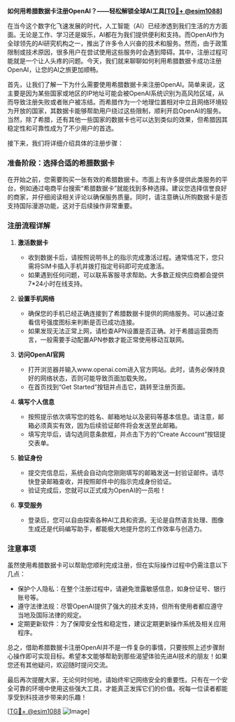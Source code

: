 **如何用希腊数据卡注册OpenAI？——轻松解锁全球AI工具[[TG💪+ @esim1088](https://t.me/s/esim1088)]**

在当今这个数字化飞速发展的时代，人工智能（AI）已经渗透到我们生活的方方面面。无论是工作、学习还是娱乐，AI都在为我们提供便利和支持。而OpenAI作为全球领先的AI研究机构之一，推出了许多令人兴奋的技术和服务。然而，由于政策限制或技术原因，很多用户在尝试使用这些服务时会遇到障碍。其中，注册过程可能就是一个让人头疼的问题。今天，我们就来聊聊如何利用希腊数据卡成功注册OpenAI，让您的AI之旅更加顺畅。

首先，让我们了解一下为什么需要使用希腊数据卡来注册OpenAI。简单来说，这主要是因为某些国家或地区的IP地址可能会被OpenAI系统识别为高风险区域，从而导致注册失败或者账户被冻结。而希腊作为一个地理位置相对中立且网络环境较为开放的国家，其数据卡能够帮助用户绕过这些限制，顺利开启OpenAI的服务。当然，除了希腊，还有其他一些国家的数据卡也可以达到类似的效果，但希腊因其稳定性和可靠性成为了不少用户的首选。

接下来，我们将详细介绍具体的注册步骤：

### 准备阶段：选择合适的希腊数据卡

在开始之前，您需要购买一张有效的希腊数据卡。市面上有许多提供此类服务的平台，例如通过电商平台搜索“希腊数据卡”就能找到多种选择。建议您选择信誉良好的商家，并仔细阅读相关评论以确保服务质量。同时，请注意确认所购数据卡是否支持国际漫游功能，这对于后续操作非常重要。

### 注册流程详解

1. **激活数据卡**
   - 收到数据卡后，请按照说明书上的指示完成激活过程。通常情况下，您只需将SIM卡插入手机并拨打指定号码即可完成激活。
   - 如果遇到任何问题，可以联系客服寻求帮助。大多数正规供应商都会提供7*24小时在线支持。

2. **设置手机网络**
   - 确保您的手机已经正确连接到了希腊数据卡提供的网络服务。可以通过查看信号强度图标来判断是否已成功连接。
   - 如果发现无法正常上网，请检查APN设置是否正确。对于希腊运营商而言，一般需要手动配置APN参数才能正常使用移动互联网。

3. **访问OpenAI官网**
   - 打开浏览器并输入www.openai.com进入官方网站。此时，请务必保持良好的网络状态，否则可能导致页面加载失败。
   - 在首页找到“Get Started”按钮并点击它，跳转至注册页面。

4. **填写个人信息**
   - 按照提示依次填写您的姓名、邮箱地址以及密码等基本信息。请注意，邮箱必须真实有效，因为后续验证邮件将会发送至此邮箱。
   - 填写完毕后，请勾选同意条款框，并点击下方的“Create Account”按钮提交表单。

5. **验证身份**
   - 提交完信息后，系统会自动向您刚刚填写的邮箱发送一封验证邮件。请尽快登录邮箱查收，并按照邮件中的指示完成身份验证。
   - 验证完成后，您就可以正式成为OpenAI的一员啦！

6. **享受服务**
   - 登录后，您可以自由探索各种AI工具和资源。无论是自然语言处理、图像生成还是代码编写助手，都能极大地提升您的工作效率与创造力。

### 注意事项

虽然使用希腊数据卡可以帮助您顺利完成注册，但在实际操作过程中仍需注意以下几点：
- 保护个人隐私：在整个注册过程中，请避免泄露敏感信息，如身份证号、银行账号等。
- 遵守法律法规：尽管OpenAI提供了强大的技术支持，但所有使用者都应遵守当地及国际法律的规定。
- 定期更新软件：为了保障安全性和稳定性，建议定期更新操作系统及相关应用程序。

总之，借助希腊数据卡注册OpenAI并不是一件复杂的事情，只要按照上述步骤耐心操作即可实现目标。希望本文能够帮助到那些渴望体验先进AI技术的朋友！如果您还有其他疑问，欢迎随时提问交流。

最后再次提醒大家，无论何时何地，请始终牢记网络安全的重要性。只有在一个安全可靠的环境中使用这些强大工具，才能真正发挥它们的价值。祝每一位读者都能享受到科技进步带来的乐趣！

[[TG💪+ @esim1088](https://t.me/s/esim1088) ![Image](https://i.postimg.cc/4NQfJmqS/Snipaste-2025-05-13-00-14-12.png)]